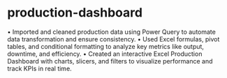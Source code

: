 # production-dashboard


• Imported and cleaned production data using Power Query to automate data transformation and ensure
 consistency.
 • Used Excel formulas, pivot tables, and conditional formatting to analyze key metrics like output, downtime,
 and efficiency.
 • Created an interactive Excel Production Dashboard with charts, slicers, and filters to visualize performance
 and track KPIs in real time.
